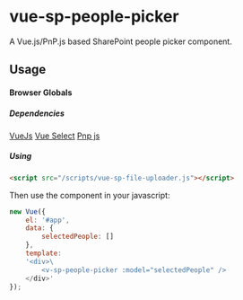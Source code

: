 # vue-sp-people-picker
A Vue.js/PnP.js based SharePoint people picker component.

## Usage
#### Browser Globals

##### Dependencies
[VueJs](https://vuejs.org/)
[Vue Select](https://sagalbot.github.io/vue-select/)
[Pnp js](https://github.com/SharePoint/PnP-JS-Core)

##### Using
```html
<script src="/scripts/vue-sp-file-uploader.js"></script>
```
Then use the component in your javascript:

```js
new Vue({
    el: '#app',
    data: {
        selectedPeople: []
    },
    template: 
    '<div>\
        <v-sp-people-picker :model="selectedPeople" /> 
    </div>'
});
